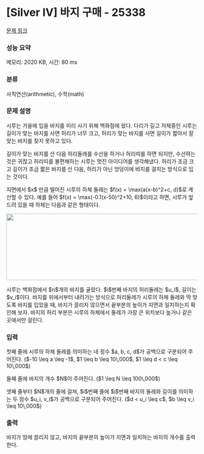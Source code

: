 # [Silver IV] 바지 구매 - 25338 

[문제 링크](https://www.acmicpc.net/problem/25338) 

### 성능 요약

메모리: 2020 KB, 시간: 80 ms

### 분류

사칙연산(arithmetic), 수학(math)

### 문제 설명

<p>시루는 가을에 입을 바지를 미리 사기 위해 백화점에 왔다. 다리가 길고 저체중인 시루는 길이가 맞는 바지를 사면 허리가 너무 크고, 허리가 맞는 바지를 사면 길이가 짧아서 잘 맞는 바지를 찾지 못하고 있다.</p>

<p>길이가 맞는 바지를 산 다음 허리둘레를 수선을 하거나 허리띠를 하면 되지만, 수선하는 것은 귀찮고 허리띠를 불편해하는 시루는 멋진 아이디어를 생각해냈다. 허리가 조금 크고 길이가 조금 짧은 바지를 산 다음, 허리가 아닌 엉덩이에 바지를 걸치는 방식으로 입는 것이다.</p>

<p>지면에서 $x$ 만큼 떨어진 시루의 하체 둘레는 $f(x) = \max(a(x-b)^2+c, d)$로 계산할 수 있다. 예를 들어 $f(x) = \max(-0.1(x-50)^2+10, 6)$이라고 하면, 시루가 엎드려 있을 때 하체는 다음과 같은 형태이다.</p>

<p><img alt="" src="" style="height: 175px; width: 800px;"></p>

<p>시루는 백화점에서 $n$개의 바지를 골랐다. $i$번째 바지의 허리둘레는 $u_i$, 길이는 $v_i$이다. 바지를 위에서부터 내려가는 방식으로 허리둘레가 시루의 하체 둘레와 딱 맞도록 바지를 입었을 때, 바지가 끌리지 않으면서 끝부분의 높이가 지면과 일치하는지 확인해 보자. 바지의 허리 부분은 시루의 하체에서 둘레가 가장 큰 위치보다 높거나 같은 곳에서만 걸린다.</p>

### 입력 

 <p>첫째 줄에 시루의 하체 둘레를 의미하는 네 정수 $a, b, c, d$가 공백으로 구분되어 주어진다. ($-10 \leq a \leq -1$, $1 \leq b \leq 10\,000$, $1 \leq d < c \leq 10\,000$)</p>

<p>둘째 줄에 바지의 개수 $N$이 주어진다. ($1 \leq N \leq 100\,000$)</p>

<p>셋째 줄부터 $N$개의 줄에 걸쳐, $i$번째 줄에 $i$번째 바지의 둘레와 길이를 의미하는 두 정수 $u_i, v_i$가 공백으로 구분되어 주어진다. ($d < u_i \leq c$, $b \leq v_i \leq 10\,000$)</p>

### 출력 

 <p>바지가 땅에 끌리지 않고, 바지의 끝부분의 높이가 지면과 일치하는 바지의 개수를 출력한다.</p>

